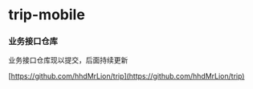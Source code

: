 # trip-mobile

### 业务接口仓库

业务接口仓库现以提交，后面持续更新

[https://github.com/hhdMrLion/trip](https://github.com/hhdMrLion/trip)
